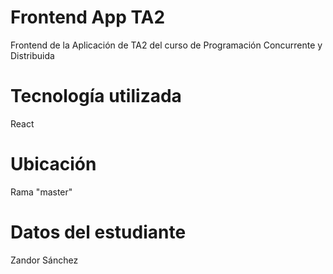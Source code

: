 # Frontend App TA2
Frontend de la Aplicación de TA2 del curso de Programación Concurrente y Distribuida

# Tecnología utilizada
React

# Ubicación
Rama "master"

# Datos del estudiante
Zandor Sánchez
